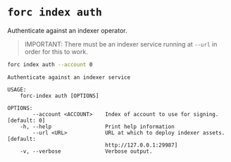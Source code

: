 # `forc index auth`

Authenticate against an indexer operator.

> IMPORTANT: There must be an indexer service running at `--url` in order for this to work.

```bash
forc index auth --account 0
```

```text
Authenticate against an indexer service

USAGE:
    forc-index auth [OPTIONS]

OPTIONS:
        --account <ACCOUNT>    Index of account to use for signing. [default: 0]
    -h, --help                 Print help information
        --url <URL>            URL at which to deploy indexer assets. [default:
                               http://127.0.0.1:29987]
    -v, --verbose              Verbose output.
```
